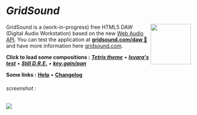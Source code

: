 # *GridSound*

<img align="right" height="110" src="https://gridsound.com/assets/icon/black/128.png"/>

GridSound is a (work-in-progress) free HTML5 DAW (Digital Audio Workstation) based on the new [Web Audio API](https://developer.mozilla.org/en-US/docs/Web/API/Web_Audio_API).
You can test the application at [**gridsound.com/daw 🎹**](https://gridsound.com/daw) and have more information here [gridsound.com](http://gridsound.com).

**Click to load some compositions :**
_<a href="https://gridsound.com/daw/#cmp=https://raw.githubusercontent.com/gridsound/demo-examples/master/Tetris-theme.gs">**Tetris theme**</a> •
<a href="https://gridsound.com/daw/#cmp=https://raw.githubusercontent.com/gridsound/demo-examples/master/Isvara's%20test.gs">**Isvara's test**</a> •
<a href="https://gridsound.com/daw/#cmp=https://raw.githubusercontent.com/gridsound/demo-examples/master/Still%20D.R.E..gs">**Still D.R.E.**</a> •
<a href="https://gridsound.com/daw/#cmp=https://raw.githubusercontent.com/gridsound/demo-examples/master/key.gain_pan%20(test).gs">**key.gain/pan**</a>_

**Some links :**
<a href="https://github.com/gridsound/daw/wiki/help">**Help**</a> •
<a href="https://github.com/gridsound/daw/wiki/changelog">**Changelog**</a>

###### screenshot :
<img src="https://gridsound.com/daw/screenshot/current.jpg"/>
